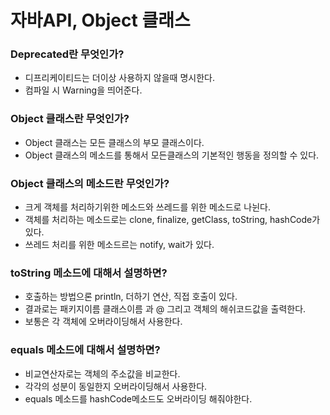 # 자바API, Object 클래스

### Deprecated란 무엇인가?

- 디프리케이티드는 더이상 사용하지 않을때 명시한다.
- 컴파일 시 Warning을 띄어준다.

### Object 클래스란 무엇인가?

- Object 클래스는 모든 클래스의 부모 클래스이다.
- Object 클래스의 메소드를 통해서 모든클래스의 기본적인 행동을 정의할 수 있다.

### Object 클래스의 메소드란 무엇인가?

- 크게 객체를 처리하기위한 메소드와 쓰레드를 위한 메소드로 나뉜다.
- 객체를 처리하는 메소드로는 clone, finalize, getClass, toString, hashCode가 있다.
- 쓰레드 처리를 위한 메소드르는 notify, wait가 있다.

### toString 메소드에 대해서 설명하면?

- 호출하는 방법으론 println, 더하기 연산, 직접 호출이 있다.
- 결과로는 패키지이름 클래스이름 과 @ 그리고 객체의 해쉬코드값을 출력한다.
- 보통은 각 객체에 오버라이딩해서 사용한다.

### equals 메소드에 대해서 설명하면?

- 비교연산자로는 객체의 주소값을 비교한다.
- 각각의 성분이 동일한지 오버라이딩해서 사용한다.
- equals 메소드를 hashCode메소드도 오버라이딩 해줘야한다.
